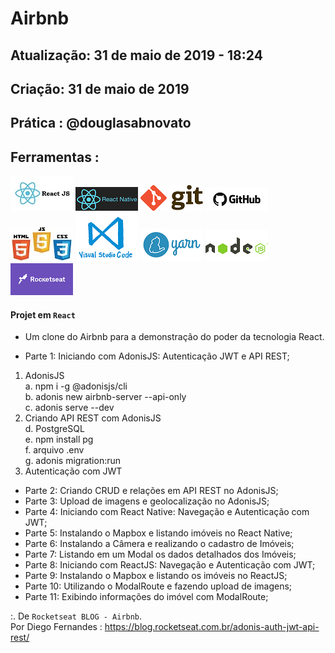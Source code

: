 # Airbnb

## Atualização: 31 de maio de 2019 - 18:24
## Criação: 31 de maio de 2019
## Prática : @douglasabnovato

## Ferramentas : 

![ReactJS](/images/logo-reactjs.jpg)
![React Native](/images/logo-react-native.png)
![Git](/images/logo-git.png)
![Github](/images/logo-github.png)
![HTML/CSS/Javascript](/images/logo-html-css-js.jpeg)
![VSCode](/images/logo-VSCode.png)
![Yarn](/images/logo-yarn.png)
![Nodejs](/images/nodejs.png)
![Rocketseat](/images/logo-rocketseat.png)

#### Projet em `React`
- Um clone do Airbnb para a demonstração do poder da tecnologia React.

- Parte 1: Iniciando com AdonisJS: Autenticação JWT e API REST;
1. AdonisJS<br/> 
a. npm i -g @adonisjs/cli<br/> 
b. adonis new airbnb-server --api-only<br/> 
c. adonis serve --dev<br/> 
2. Criando API REST com AdonisJS<br/> 
d. PostgreSQL<br/> 
e. npm install pg<br/> 
f. arquivo .env<br/> 
g. adonis migration:run<br/> 
3. Autenticação com JWT<br/> 

- Parte 2: Criando CRUD e relações em API REST no AdonisJS;
- Parte 3: Upload de imagens e geolocalização no AdonisJS;
- Parte 4: Iniciando com React Native: Navegação e Autenticação com JWT;
- Parte 5: Instalando o Mapbox e listando imóveis no React Native;
- Parte 6: Instalando a Câmera e realizando o cadastro de Imóveis;
- Parte 7: Listando em um Modal os dados detalhados dos Imóveis;
- Parte 8: Iniciando com ReactJS: Navegação e Autenticação com JWT;
- Parte 9: Instalando o Mapbox e listando os imóveis no ReactJS;
- Parte 10: Utilizando o ModalRoute e fazendo upload de imagens;
- Parte 11: Exibindo informações do imóvel com ModalRoute;

:. De `Rocketseat BLOG - Airbnb`.<br/> 
Por Diego Fernandes : https://blog.rocketseat.com.br/adonis-auth-jwt-api-rest/